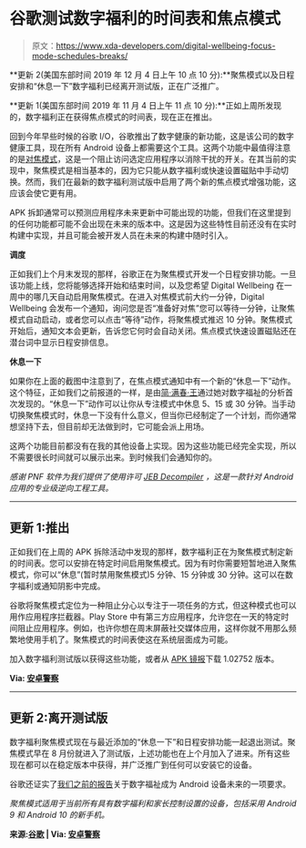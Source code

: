 # 谷歌测试数字福利的时间表和焦点模式

> 原文：<https://www.xda-developers.com/digital-wellbeing-focus-mode-schedules-breaks/>

**更新 2(美国东部时间 2019 年 12 月 4 日上午 10 点 10 分):**聚焦模式以及日程安排和“休息一下”数字福利已经离开测试版，正在广泛推广。

**更新 1(美国东部时间 2019 年 11 月 4 日上午 11 点 10 分):**正如上周所发现的，数字福利正在获得焦点模式的时间表，现在正在推出。

回到今年早些时候的谷歌 I/O，谷歌推出了数字健康的新功能，这是该公司的数字健康工具，现在所有 Android 设备上都需要这个工具。这两个功能中最值得注意的是[对焦模式](https://www.xda-developers.com/google-digital-wellbeing-parental-controls-required-android/)，这是一个阻止访问选定应用程序以消除干扰的开关。在其当前的实现中，聚焦模式是相当基本的，因为它只能从数字福利或快速设置磁贴中手动切换。然而，我们在最新的数字福利测试版中启用了两个新的焦点模式增强功能，这应该会使它更有用。

APK 拆卸通常可以预测应用程序未来更新中可能出现的功能，但我们在这里提到的任何功能都可能不会出现在未来的版本中。这是因为这些特性目前还没有在实时构建中实现，并且可能会被开发人员在未来的构建中随时引入。

**调度**

正如我们上个月末发现的那样，谷歌正在为聚焦模式开发一个日程安排功能。一旦该功能上线，您将能够选择开始和结束时间，以及您希望 Digital Wellbeing 在一周中的哪几天自动启用聚焦模式。在进入对焦模式前大约一分钟，Digital Wellbeing 会发布一个通知，询问您是否“准备好对焦”您可以等待一分钟，让聚焦模式自动启动，或者您可以点击“等待”动作，将聚焦模式推迟 10 分钟。聚焦模式开始后，通知文本会更新，告诉您它何时会自动关闭。焦点模式快速设置磁贴还在潜台词中显示日程安排信息。

**休息一下**

如果你在上面的截图中注意到了，在焦点模式通知中有一个新的“休息一下”动作。这个特征，正如我们之前报道的一样，是由[简·满春·王](https://twitter.com/wongmjane/status/1185281834541649920)通过她对数字福祉的分析首次发现的。“休息一下”动作可以让你从专注模式中休息 5、15 或 30 分钟。当手动切换聚焦模式时，休息一下没有什么意义，但当你已经制定了一个计划，而你通常想坚持下去，但目前却无法做到时，它可能会派上用场。

这两个功能目前都没有在我的其他设备上实现。因为这些功能已经完全实现，所以不需要很长时间就可以展示出来。到时候我们会通知你的。

*感谢 PNF 软件为我们提供了使用许可 [JEB Decompiler](https://www.pnfsoftware.com/?aid=xdadev) ，这是一款针对 Android 应用的专业级逆向工程工具。*

* * *

## 更新 1:推出

正如我们在上周的 APK 拆除活动中发现的那样，数字福利正在为聚焦模式制定新的时间表。您可以安排在特定时间启用聚焦模式。因为有时你需要短暂地进入聚焦模式，你可以“休息”(暂时禁用聚焦模式)5 分钟、15 分钟或 30 分钟。这可以在数字福利或通知阴影中完成。

谷歌将聚焦模式定位为一种阻止分心以专注于一项任务的方式，但这种模式也可以用作应用程序拦截器。Play Store 中有第三方应用程序，允许您在一天的特定时间阻止应用程序。例如，也许你想在周末屏蔽社交媒体应用，这样你就不用那么频繁地使用手机了。聚焦模式的时间表使这在系统层面成为可能。

加入数字福利测试版以获得这些功能，或者从 [APK 镜报](https://www.apkmirror.com/apk/google-inc/digital-wellbeing/digital-wellbeing-1-0-275243154-beta-release/)下载 1.02752 版本。

**Via: [安卓警察](https://www.androidpolice.com/2019/11/04/digital-wellbeing-lets-you-schedule-or-take-a-break-from-focus-mode-apk-download/)**

* * *

## 更新 2:离开测试版

数字福利聚焦模式现在与最近添加的“休息一下”和日程安排功能一起退出测试。聚焦模式早在 8 月份就进入了测试版，上述功能也在上个月加入了进来。所有这些现在都可以在稳定版本中获得，并广泛推广到任何可以安装它的设备。

谷歌还证实了[我们之前的报告](https://www.xda-developers.com/google-digital-wellbeing-parental-controls-required-android/)关于数字福祉成为 Android 设备未来的一项要求。

*聚焦模式适用于当前所有具有数字福利和家长控制设置的设备，包括采用 Android 9 和 Android 10 的新手机。*

**来源:[谷歌](https://blog.google/products/android/android-focus-mode/) | Via: [安卓警察](https://www.androidpolice.com/2019/12/04/androids-focus-mode-leaves-beta-now-available-on-all-digital-wellbeing-devices/)**